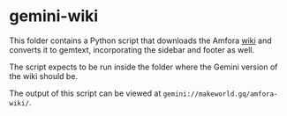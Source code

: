 # gemini-wiki

This folder contains a Python script that downloads the Amfora [wiki](https://github.com/makeworld-the-better-one/amfora/wiki)
and converts it to gemtext, incorporating the sidebar and footer as well.

The script expects to be run inside the folder where the Gemini version of the wiki should be.

The output of this script can be viewed at `gemini://makeworld.gq/amfora-wiki/`.